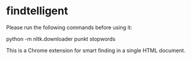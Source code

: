 # findtelligent
Please run the following commands before using it:

python -m nltk.downloader punkt stopwords

This is a Chrome extension for smart finding in a single HTML document.

